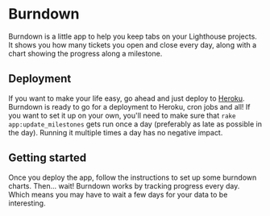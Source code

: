 # Burndown

Burndown is a little app to help you keep tabs on your Lighthouse projects. It shows you how many tickets you open and close every day, along with a chart showing the progress along a milestone.

## Deployment

If you want to make your life easy, go ahead and just deploy to [Heroku](http://heroku.com).  Burndown is ready to go for a deployment to Heroku, cron jobs and all!  If you want to set it up on your own, you'll need to make sure that `rake app:update_milestones` gets run once a day (preferably as late as possible in the day).  Running it multiple times a day has no negative impact.

## Getting started

Once you deploy the app, follow the instructions to set up some burndown charts. Then... wait! Burndown works by tracking progress every day. Which means you may have to wait a few days for your data to be interesting.
